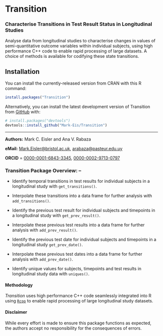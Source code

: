 # Transition
### Characterise Transitions in Test Result Status in Longitudinal Studies

Analyse data from longitudinal studies to characterise changes in values of semi-quantitative
outcome variables within individual subjects, using high performance C++ code to enable rapid
processing of large datasets. A choice of methods is available for codifying these state transitions.

## Installation

You can install the currently-released version from CRAN with this R
command:

``` r
install.packages("Transition")
```

Alternatively, you can install the latest development version of Transition
from [GitHub](https://github.com/) with:
      
``` r
# install.packages("devtools")
devtools::install_github("Mark-Eis/Transition")
```
---

**Authors:** Mark C. Eisler and Ana V. Rabaza

**eMail:** Mark.Eisler@bristol.ac.uk, arabaza@pasteur.edu.uy

**ORCID** = [0000-0001-6843-3345](https://orcid.org/0000-0001-6843-3345), 
[0000-0002-9713-0797](https://orcid.org/0000-0002-9713-0797)

### Transition Package Overview: –

* Identify temporal transitions in test results for individual subjects in a longitudinal study with
    `get_transitions()`.

* Interpolate these transitions into a data frame for further analysis with `add_transitions()`.

* Identify the previous test result for individual subjects and timepoints in a longitudinal study
    with `get_prev_result()`.

* Interpolate these previous test results into a data frame for further analysis with
    `add_prev_result()`.

* Identify the previous test date for individual subjects and timepoints in a longitudinal study
    `get_prev_date()`.

* Interpolate these previous test dates into a data frame for further analysis with `add_prev_date()`.

* Identify unique values for subjects, timepoints and test results in longitudinal study data with
    `uniques()`.

#### Methodology  

*Transition* uses high performance C++ code seamlessly integrated into R using
[`Rcpp`](https://www.rcpp.org) to enable rapid processing of large longitudinal
study datasets.

#### Disclaimer

While every effort is made to ensure this package functions as expected, the
authors accept no responsibility for the consequences of errors.